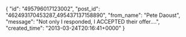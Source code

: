  {
   "id": "495796017123002",
   "post_id": "462493170453287_495437137158890",
   "from_name": "Pete Daoust",
   "message": "Not only I responded, I ACCEPTED their offer....",
   "created_time": "2013-03-24T20:16:41+0000"
 }
